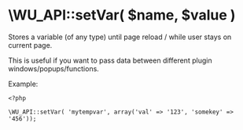 \WU_API::setVar( $name, $value )
===

Stores a variable (of any type) until page reload / while user stays on current page.

This is useful if you want to pass data between different plugin windows/popups/functions.

Example:
```
<?php

\WU_API::setVar( 'mytempvar', array('val' => '123', 'somekey' => '456'));
```